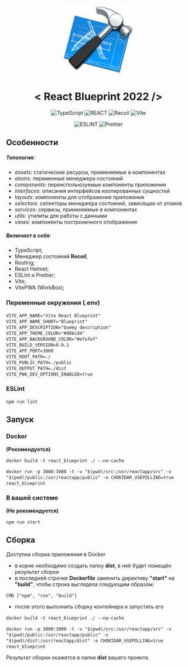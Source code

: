 <span align="center">

![Blueprint](https://raw.githubusercontent.com/a-sharapov/react-blueprint/master/public/icon-192x192.png)

# < React Blueprint 2022 />

![TypeScript](https://img.shields.io/badge/TypeScript-222?style=for-the-badge&logo=typescript&logoColor=f7df1e) ![REACT](https://img.shields.io/badge/React-222?style=for-the-badge&logo=react&logoColor=61dafb) ![Recoil](https://img.shields.io/badge/Recoil-222?style=for-the-badge&logo=bookstack&logoColor=3578e5) ![Vite](https://img.shields.io/badge/Vite-222?style=for-the-badge&logo=vite&logoColor=3578e5) 

</span>
<span align="center">

![ESLINT](https://img.shields.io/badge/ESLint-555?style=flat-square&logo=eslint&logoColor=fff) ![Prettier](https://img.shields.io/badge/Prettier-555?style=flat-square&logo=prettier&logoColor=fff)

</span>

## Особенности

##### Топология:
- *assets*: статические ресурсы, применяемые в компонентах
- *atoms*: переменные менеджера состояний
- *components*: переиспольюзуемые компоненты приложения
- *interfaces*: описания интерфейсов изолированных сущностей
- *layouts*: компоненты для отображения приложения
- *selectors*: селекторы менеджера состояний, зависящие от атомов
- *services*: сервисы, применяемые в компонентах
- *utils*: утилиты для работы с данными
- *views*: компоненты построничного отображения

##### Включает в себя:
- TypeScript;
- Менеджер состояний **Recoil**;
- Routing;
- React Helmet;
- ESLint и Prettier;
- Vite;
- VitePWA (WorkBox);

### Переменные окружения (.env)
````
VITE_APP_NAME="Vite React Blueprint"
VITE_APP_NAME_SHORT="Blueprint"
VITE_APP_DESCRIPTION="Dummy description"
VITE_APP_THEME_COLOR="#00bcd4"
VITE_APP_BACKGROUND_COLOR="#efefef"
VITE_BUILD_VERSION=0.0.1
VITE_APP_PORT=3000
VITE_ROOT_PATH=./
VITE_PUBLIC_PATH=./public
VITE_OUTPUT_PATH=./dist
VITE_PWA_DEV_OPTIONS_ENABLED=true
````

### ESLint
````
npm run lint
````

## Запуск

### Docker 
__(Рекомендуется)__

````
docker build -t react_blueprint ./ --no-cache
````

````
docker run -p 3000:3000 -t -v "$(pwd)/src:/usr/reactapp/src" -v "$(pwd)/public:/usr/reactapp/public" -e CHOKIDAR_USEPOLLING=true react_blueprint
````

### В вашей системе
__(Не рекомендуется)__
````
npm run start
````

## Сборка
Доступна сборка приложения в Docker
- в корне необходимо создать папку **dist**, в неё будет помещён результат сборки
- в последней строчке **Dockerfile** заменить директиву **"start"** на **"build"**, чтобы строка выглядела следующим образом:
````
CMD ["npm", "run", "build"] 
````
- после этого выполнить сборку контейнера и запустить его

````
docker build -t react_blueprint ./ --no-cache
````

````
docker run -p 3000:3000 -t -v "$(pwd)/src:/usr/reactapp/src" -v "$(pwd)/public:/usr/reactapp/public" -v "$(pwd)/dist:/usr/reactapp/dist" -e CHOKIDAR_USEPOLLING=true react_blueprint
````

Результат сборки окажется в папке **dist** вашего проекта.